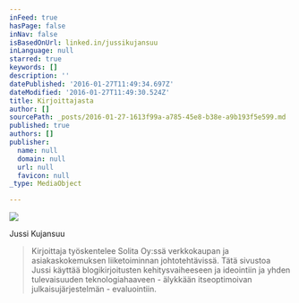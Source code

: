 ```yaml
---
inFeed: true
hasPage: false
inNav: false
isBasedOnUrl: linked.in/jussikujansuu
inLanguage: null
starred: true
keywords: []
description: ''
datePublished: '2016-01-27T11:49:34.697Z'
dateModified: '2016-01-27T11:49:30.524Z'
title: Kirjoittajasta
author: []
sourcePath: _posts/2016-01-27-1613f99a-a785-45e8-b38e-a9b193f5e599.md
published: true
authors: []
publisher:
  name: null
  domain: null
  url: null
  favicon: null
_type: MediaObject

---
```

![](https://the-grid-user-content.s3-us-west-2.amazonaws.com/5fc530f0-3df8-4a28-982f-d7457081f3a2.jpg)

Jussi Kujansuu

> Kirjoittaja työskentelee Solita Oy:ssä verkkokaupan ja asiakaskokemuksen liiketoiminnan johtotehtävissä. Tätä sivustoa Jussi käyttää blogikirjoitusten kehitysvaiheeseen ja ideointiin ja yhden tulevaisuuden teknologiahaaveen - älykkään itseoptimoivan julkaisujärjestelmän - evaluointiin.
